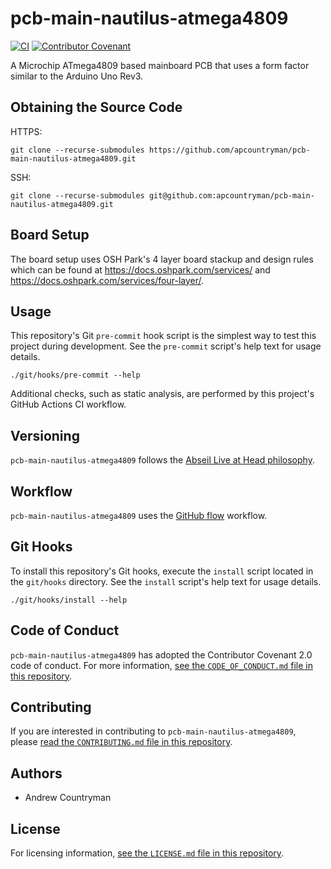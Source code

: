 # pcb-main-nautilus-atmega4809
[![CI](https://github.com/apcountryman/pcb-main-nautilus-atmega4809/actions/workflows/ci.yml/badge.svg)](https://github.com/apcountryman/pcb-main-nautilus-atmega4809/actions/workflows/ci.yml)
[![Contributor Covenant](https://img.shields.io/badge/Contributor%20Covenant-2.0-4baaaa.svg)](CODE_OF_CONDUCT.md)

A Microchip ATmega4809 based mainboard PCB that uses a form factor similar to the Arduino
Uno Rev3.

## Obtaining the Source Code
HTTPS:
```shell
git clone --recurse-submodules https://github.com/apcountryman/pcb-main-nautilus-atmega4809.git
```
SSH:
```shell
git clone --recurse-submodules git@github.com:apcountryman/pcb-main-nautilus-atmega4809.git
```

## Board Setup
The board setup uses OSH Park's 4 layer board stackup and design rules which can be found
at https://docs.oshpark.com/services/ and https://docs.oshpark.com/services/four-layer/.

## Usage
This repository's Git `pre-commit` hook script is the simplest way to test this project
during development.
See the `pre-commit` script's help text for usage details.
```shell
./git/hooks/pre-commit --help
```

Additional checks, such as static analysis, are performed by this project's GitHub Actions
CI workflow.

## Versioning
`pcb-main-nautilus-atmega4809` follows the [Abseil Live at Head
philosophy](https://abseil.io/about/philosophy).

## Workflow
`pcb-main-nautilus-atmega4809` uses the [GitHub
flow](https://guides.github.com/introduction/flow/) workflow.

## Git Hooks
To install this repository's Git hooks, execute the `install` script located in the
`git/hooks` directory.
See the `install` script's help text for usage details.
```shell
./git/hooks/install --help
```

## Code of Conduct
`pcb-main-nautilus-atmega4809` has adopted the Contributor Covenant 2.0 code of conduct.
For more information, [see the `CODE_OF_CONDUCT.md` file in this
repository](CODE_OF_CONDUCT.md).

## Contributing
If you are interested in contributing to `pcb-main-nautilus-atmega4809`, please [read the
`CONTRIBUTING.md` file in this repository](CONTRIBUTING.md).

## Authors
- Andrew Countryman

## License
For licensing information, [see the `LICENSE.md` file in this repository](LICENSE.md).
